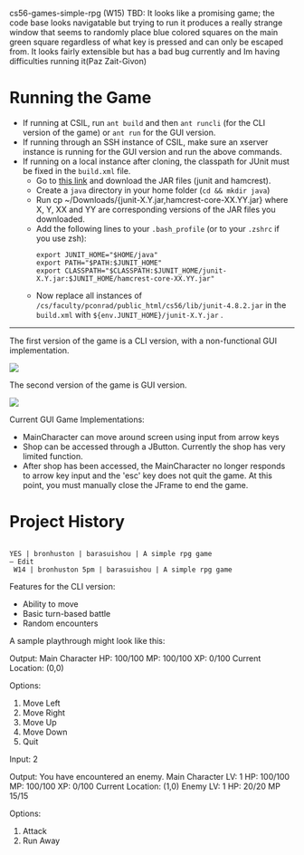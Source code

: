 cs56-games-simple-rpg
(W15) TBD: It looks like a promising game; the code base looks navigatable but trying to run it produces a really strange window that seems to randomly place blue colored squares on the main green square regardless of what key is pressed and can only be escaped from. It looks fairly extensible but has a bad bug currently and Im having difficulties running it(Paz Zait-Givon)

Running the Game
=====================
* If running at CSIL, run `ant build` and then `ant runcli` (for the CLI version of the game) or `ant run` for the GUI version.
* If running through an SSH instance of CSIL, make sure an xserver instance is running for the GUI version and run the above commands.
* If running on a local instance after cloning, the classpath for JUnit must be fixed in the `build.xml` file.
  + Go to [this link]( https://github.com/junit-team/junit/wiki/Download-and-Install) and download the JAR files (junit and hamcrest).
  + Create a `java` directory in your home folder (`cd && mkdir java`)
  + Run cp ~/Downloads/{junit-X.Y.jar,hamcrest-core-XX.YY.jar} where X, Y, XX and YY are corresponding versions of the JAR files you downloaded.
  + Add the following lines to your `.bash_profile` (or to your `.zshrc` if you use zsh):
    ```
    export JUNIT_HOME="$HOME/java"
    export PATH="$PATH:$JUNIT_HOME"
    export CLASSPATH="$CLASSPATH:$JUNIT_HOME/junit-X.Y.jar:$JUNIT_HOME/hamcrest-core-XX.YY.jar"
    ```
  + Now replace all instances of `/cs/faculty/pconrad/public_html/cs56/lib/junit-4.8.2.jar` in the `build.xml` with `${env.JUNIT_HOME}/junit-X.Y.jar` .

---------------------------------------------------

The first version of the game is a CLI version, with a non-functional GUI implementation.

![](http://i.imgur.com/rll8hnf.png)

The second version of the game is GUI version. 

![](http://i.imgur.com/hG1TpJb.gif)

Current GUI Game Implementations:
- MainCharacter can move around screen using input from arrow keys
- Shop can be accessed through a JButton. Currently the shop has very limited function.
- After shop has been accessed, the MainCharacter no longer responds to arrow key input and the 'esc' key does not quit the game. At this point, you must manually close the JFrame to end the game.

Project History
===============
```

YES | bronhuston | barasuishou | A simple rpg game
— Edit
 W14 | bronhuston 5pm | barasuishou | A simple rpg game
```

Features for the CLI version:
- Ability to move
- Basic turn-based battle
- Random encounters

A sample playthrough might look like this:

Output:
Main Character HP: 100/100 MP: 100/100 XP: 0/100
Current Location: (0,0)

Options:
1. Move Left
2. Move Right
3. Move Up
4. Move Down
5. Quit

Input:
2

Output:
You have encountered an enemy.
Main Character LV: 1 HP: 100/100 MP: 100/100 XP: 0/100
Current Location: (1,0)
Enemy LV: 1 HP: 20/20 MP 15/15

Options:
1. Attack
2. Run Away
